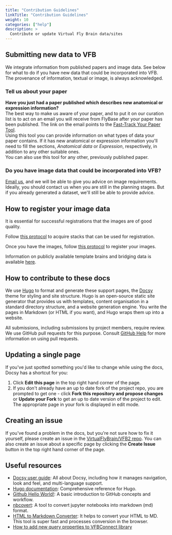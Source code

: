 ```yaml
---
title: "Contribution Guidelines"
linkTitle: "Contribution Guidelines"
weight: 10
categories: ["help"]
description: >
  Contribute or update Virtual Fly Brain data/sites
---
```


Submitting new data to VFB
--------------------------

We integrate information from published papers and image data. See below for what to do if you have new data that could be incorporated into VFB.  
The provenance of information, textual or image, is always acknowledged.

### Tell us about your paper

**Have you just had a paper published which describes new anatomical or expression information?**  
The best way to make us aware of your paper, and to put it on our curation list is to act on an email you will receive from FlyBase after your paper has been published. The link on the email points to the [Fast-Track Your Paper Tool](http://flybase.org/submission/publication/).  
Using this tool you can provide information on what types of data your paper contains. If it has new anatomical or expression information you'll need to fill the sections, _Anatomical data_ or _Expression_, respectively, in addition to any other suitable ones.  
You can also use this tool for any other, previously published paper.

### Do you have image data that could be incorporated into VFB?

[Email us](mailto:data@virtualflybrain.org?subject=Submitting%20Image%20data), and we will be able to give you advice on image requirements.  
Ideally, you should contact us when you are still in the planning stages. But if you already generated a dataset, we'll still be able to provide advice.

How to register your image data
-------------------------------

It is essential for successful registrations that the images are of good quality.

Follow [this protocol](http://www.dx.doi.org/10.1101/pdb.prot071720) to acquire stacks that can be used for registration.

Once you have the images, follow [this protocol](http://www.dx.doi.org/10.1101/pdb.prot071738) to register your images.

Information on publicly available template brains and bridging data is available [here](http://jefferislab.org/si/bridging).


How to contribute to these docs
-------------------------------

We use [Hugo](https://gohugo.io/) to format and generate these support pages, the
[Docsy](https://github.com/google/docsy) theme for styling and site structure. 
Hugo is an open-source static site generator that provides us with templates, 
content organisation in a standard directory structure, and a website generation 
engine. You write the pages in Markdown (or HTML if you want), and Hugo wraps them up into a website.

All submissions, including submissions by project members, require review. We
use GitHub pull requests for this purpose. Consult
[GitHub Help](https://help.github.com/articles/about-pull-requests/) for more
information on using pull requests.

## Updating a single page

If you've just spotted something you'd like to change while using the docs, Docsy has a shortcut for you:

1. Click **Edit this page** in the top right hand corner of the page.
1. If you don't already have an up to date fork of the project repo, you are prompted to get one - click **Fork this repository and propose changes** or **Update your Fork** to get an up to date version of the project to edit. The appropriate page in your fork is displayed in edit mode.

## Creating an issue

If you've found a problem in the docs, but you're not sure how to fix it yourself, please create an issue in the [VirtualFlyBrain/VFB2 repo](https://github.com/VirtualFlyBrain/VFB2/issues). You can also create an issue about a specific page by clicking the **Create Issue** button in the top right hand corner of the page.

## Useful resources

* [Docsy user guide](https://www.docsy.dev/docs/): All about Docsy, including how it manages navigation, look and feel, and multi-language support.
* [Hugo documentation](https://gohugo.io/documentation/): Comprehensive reference for Hugo.
* [Github Hello World!](https://guides.github.com/activities/hello-world/): A basic introduction to GitHub concepts and workflow.
* [nbcovert](https://github.com/jupyter/nbconvert): A tool to convert jupyter notebooks into markdown (md) format.
* [HTML to Markdown Converter](https://codebeautify.org/html-to-markdown): It helps to convert your HTML to MD. This tool is super fast and processes conversion in the browser.
* [How to add new query properties to VFBConnect library](https://virtualflybrain.org/docs/contribution-guidelines/expanding_vfbconnect_queries/)



